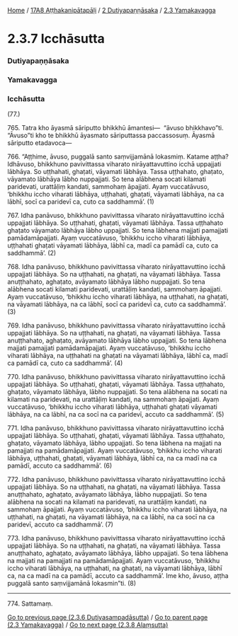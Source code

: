 
[Home](/) / [17A8 Aṭṭhakanipātapāḷi](../../../17A8.md) / [2 Dutiyapaṇṇāsaka](../../2.md) / [2.3 Yamakavagga](../2.3.md)

# 2.3.7 Icchāsutta

### Dutiyapaṇṇāsaka

### Yamakavagga

### Icchāsutta

(77.)

765\. Tatra kho āyasmā sāriputto bhikkhū āmantesi—  “āvuso bhikkhavo”ti. “Āvuso”ti kho te bhikkhū āyasmato sāriputtassa paccassosuṃ. Āyasmā sāriputto etadavoca—

766\. “Aṭṭhime, āvuso, puggalā santo saṃvijjamānā lokasmiṃ. Katame aṭṭha? Idhāvuso, bhikkhuno pavivittassa viharato nirāyattavuttino icchā uppajjati lābhāya. So uṭṭhahati, ghaṭati, vāyamati lābhāya. Tassa uṭṭhahato, ghaṭato, vāyamato lābhāya lābho nuppajjati. So tena alābhena socati kilamati paridevati, urattāḷiṃ kandati, sammohaṃ āpajjati. Ayaṃ vuccatāvuso, ‘bhikkhu iccho viharati lābhāya, uṭṭhahati, ghaṭati, vāyamati lābhāya, na ca lābhī, socī ca paridevī ca, cuto ca saddhammā’. (1)

767\. Idha panāvuso, bhikkhuno pavivittassa viharato nirāyattavuttino icchā uppajjati lābhāya. So uṭṭhahati, ghaṭati, vāyamati lābhāya. Tassa uṭṭhahato ghaṭato vāyamato lābhāya lābho uppajjati. So tena lābhena majjati pamajjati pamādamāpajjati. Ayaṃ vuccatāvuso, ‘bhikkhu iccho viharati lābhāya, uṭṭhahati ghaṭati vāyamati lābhāya, lābhī ca, madī ca pamādī ca, cuto ca saddhammā’. (2)

768\. Idha panāvuso, bhikkhuno pavivittassa viharato nirāyattavuttino icchā uppajjati lābhāya. So na uṭṭhahati, na ghaṭati, na vāyamati lābhāya. Tassa anuṭṭhahato, aghaṭato, avāyamato lābhāya lābho nuppajjati. So tena alābhena socati kilamati paridevati, urattāḷiṃ kandati, sammohaṃ āpajjati. Ayaṃ vuccatāvuso, ‘bhikkhu iccho viharati lābhāya, na uṭṭhahati, na ghaṭati, na vāyamati lābhāya, na ca lābhī, socī ca paridevī ca, cuto ca saddhammā’. (3)

769\. Idha panāvuso, bhikkhuno pavivittassa viharato nirāyattavuttino icchā uppajjati lābhāya. So na uṭṭhahati, na ghaṭati, na vāyamati lābhāya. Tassa anuṭṭhahato, aghaṭato, avāyamato lābhāya lābho uppajjati. So tena lābhena majjati pamajjati pamādamāpajjati. Ayaṃ vuccatāvuso, ‘bhikkhu iccho viharati lābhāya, na uṭṭhahati na ghaṭati na vāyamati lābhāya, lābhī ca, madī ca pamādī ca, cuto ca saddhammā’. (4)

770\. Idha panāvuso, bhikkhuno pavivittassa viharato nirāyattavuttino icchā uppajjati lābhāya. So uṭṭhahati, ghaṭati, vāyamati lābhāya. Tassa uṭṭhahato, ghaṭato, vāyamato lābhāya, lābho nuppajjati. So tena alābhena na socati na kilamati na paridevati, na urattāḷiṃ kandati, na sammohaṃ āpajjati. Ayaṃ vuccatāvuso, ‘bhikkhu iccho viharati lābhāya, uṭṭhahati ghaṭati vāyamati lābhāya, na ca lābhī, na ca socī na ca paridevī, accuto ca saddhammā’. (5)

771\. Idha panāvuso, bhikkhuno pavivittassa viharato nirāyattavuttino icchā uppajjati lābhāya. So uṭṭhahati, ghaṭati, vāyamati lābhāya. Tassa uṭṭhahato, ghaṭato, vāyamato lābhāya, lābho uppajjati. So tena lābhena na majjati na pamajjati na pamādamāpajjati. Ayaṃ vuccatāvuso, ‘bhikkhu iccho viharati lābhāya, uṭṭhahati, ghaṭati, vāyamati lābhāya, lābhī ca, na ca madī na ca pamādī, accuto ca saddhammā’. (6)

772\. Idha panāvuso, bhikkhuno pavivittassa viharato nirāyattavuttino icchā uppajjati lābhāya. So na uṭṭhahati, na ghaṭati, na vāyamati lābhāya. Tassa anuṭṭhahato, aghaṭato, avāyamato lābhāya, lābho nuppajjati. So tena alābhena na socati na kilamati na paridevati, na urattāḷiṃ kandati, na sammohaṃ āpajjati. Ayaṃ vuccatāvuso, ‘bhikkhu iccho viharati lābhāya, na uṭṭhahati, na ghaṭati, na vāyamati lābhāya, na ca lābhī, na ca socī na ca paridevī, accuto ca saddhammā’. (7)

773\. Idha panāvuso, bhikkhuno pavivittassa viharato nirāyattavuttino icchā uppajjati lābhāya. So na uṭṭhahati, na ghaṭati, na vāyamati lābhāya. Tassa anuṭṭhahato, aghaṭato, avāyamato lābhāya, lābho uppajjati. So tena lābhena na majjati na pamajjati na pamādamāpajjati. Ayaṃ vuccatāvuso, ‘bhikkhu iccho viharati lābhāya, na uṭṭhahati, na ghaṭati, na vāyamati lābhāya, lābhī ca, na ca madī na ca pamādī, accuto ca saddhammā’. Ime kho, āvuso, aṭṭha puggalā santo saṃvijjamānā lokasmin”ti. (8)

---

774\. Sattamaṃ.



[Go to previous page (2.3.6 Dutiyasampadāsutta)](2.3.6.md) / [Go to parent page (2.3 Yamakavagga)](../2.3.md) / [Go to next page (2.3.8 Alaṃsutta)](2.3.8.md)


